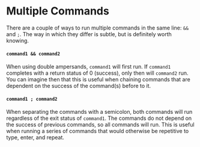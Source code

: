 # Multiple Commands
There are a couple of ways to run multiple commands in the same line: `&&` and `;`.  The way in which they differ is subtle, but is definitely worth knowing.

#### `command1 && command2`

When using double ampersands, `command1` will first run. If `command1` completes with a return status of 0 (success), only then will `command2` run. You can imagine then that this is useful when chaining commands that are dependent on the success of the command(s) before to it.

#### `command1 ; command2`

When separating the commands with a semicolon, both commands will run regardless of the exit status of `command1`. The commands do not depend on the success of previous commands, so all commands will run. This is useful when running a series of commands that would otherwise be repetitive to type, enter, and repeat.

